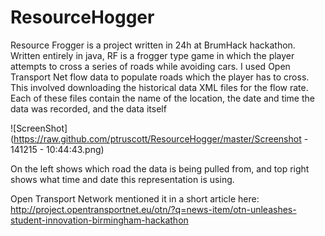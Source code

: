 # ResourceHogger
Resource Frogger is a project written in 24h at BrumHack hackathon. Written entirely in java, RF is a frogger type game in which the player attempts to cross a series of roads while avoiding cars. I used Open Transport Net flow data to populate roads which the player has to cross.  This involved downloading the historical data XML files for the flow rate.  Each of these files contain the name of the location, the date and time the data was recorded, and the data itself

![ScreenShot](https://raw.github.com/ptruscott/ResourceHogger/master/Screenshot - 141215 - 10:44:43.png)

On the left shows which road the data is being pulled from, and top right shows what time and date this representation is using.

Open Transport Network mentioned it in a short article here: http://project.opentransportnet.eu/otn/?q=news-item/otn-unleashes-student-innovation-birmingham-hackathon
